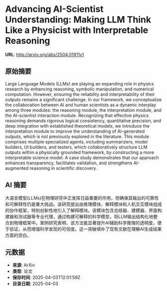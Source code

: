 # Advancing AI-Scientist Understanding: Making LLM Think Like a Physicist with Interpretable Reasoning

**URL**: http://arxiv.org/abs/2504.01911v1

## 原始摘要

Large Language Models (LLMs) are playing an expanding role in physics
research by enhancing reasoning, symbolic manipulation, and numerical
computation. However, ensuring the reliability and interpretability of their
outputs remains a significant challenge. In our framework, we conceptualize the
collaboration between AI and human scientists as a dynamic interplay among
three modules: the reasoning module, the interpretation module, and the
AI-scientist interaction module. Recognizing that effective physics reasoning
demands rigorous logical consistency, quantitative precision, and deep
integration with established theoretical models, we introduce the
interpretation module to improve the understanding of AI-generated outputs,
which is not previously explored in the literature. This module comprises
multiple specialized agents, including summarizers, model builders, UI
builders, and testers, which collaboratively structure LLM outputs within a
physically grounded framework, by constructing a more interpretable science
model. A case study demonstrates that our approach enhances transparency,
facilitates validation, and strengthens AI-augmented reasoning in scientific
discovery.


## AI 摘要

大语言模型(LLMs)在物理研究中正发挥日益重要的作用，但确保其输出的可靠性和可解释性仍是重大挑战。该研究提出由推理模块、解释模块和人机交互模块组成的协作框架，特别创新性地引入了解释模块。该模块包含总结器、建模器、界面构建器和测试器等专业代理，通过构建可解释的科学模型，将LLM输出结构化地整合到物理框架中。案例研究表明，该方法能显著提升AI辅助科学推理的透明度，便于验证，从而增强科学发现的可信度。这一突破填补了现有文献在理解AI生成结果方面的空白。

## 元数据

- **来源**: ArXiv
- **类型**: 论文
- **保存时间**: 2025-04-03T12:01:59Z
- **目录日期**: 2025-04-03
